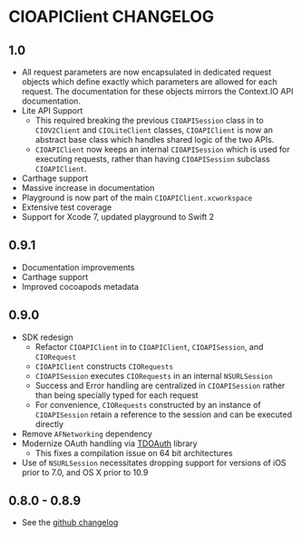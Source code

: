 # CIOAPIClient CHANGELOG

## 1.0

* All request parameters are now encapsulated in dedicated request objects which define exactly which parameters are allowed for each request. The documentation for these objects mirrors the Context.IO API documentation.
* Lite API Support
  - This required breaking the previous `CIOAPISession` class in to `CIOV2Client` and `CIOLiteClient` classes, `CIOAPIClient` is now an abstract base class which handles shared logic of the two APIs.
  - `CIOAPIClient` now keeps an internal `CIOAPISession` which is used for executing requests, rather than having `CIOAPISession` subclass `CIOAPIClient`.
* Carthage support
* Massive increase in documentation
* Playground is now part of the main `CIOAPIClient.xcworkspace`
* Extensive test coverage
* Support for Xcode 7, updated playground to Swift 2

## 0.9.1

* Documentation improvements
* Carthage support
* Improved cocoapods metadata

## 0.9.0

* SDK redesign
    - Refactor `CIOAPIClient` in to `CIOAPIClient`, `CIOAPISession`, and `CIORequest`
    - `CIOAPIClient` constructs `CIORequests`
    - `CIOAPISession` executes `CIORequests` in an internal `NSURLSession`
    - Success and Error handling are centralized in `CIOAPISession` rather than being specially typed for each request
    - For convenience, `CIORequests` constructed by an instance of `CIOAPISession` retain a reference to the session and can be executed directly
* Remove `AFNetworking` dependency
* Modernize OAuth handling via [TDOAuth](https://github.com/tweetdeck/tdoauth) library
    - This fixes a compilation issue on 64 bit architectures
* Use of `NSURLSession` necessitates dropping support for versions of iOS prior to 7.0, and OS X prior to 10.9

## 0.8.0 - 0.8.9

* See the [github changelog](https://github.com/contextio/contextio-ios/commits/0.8.9)